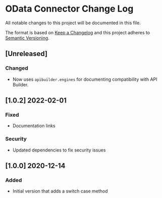 # OData Connector Change Log
All notable changes to this project will be documented in this file.

The format is based on [Keep a Changelog](http://keepachangelog.com/)
and this project adheres to [Semantic Versioning](http://semver.org/).

## [Unreleased]
### Changed
- Now uses `apibuilder.engines` for documenting compatibility with API Builder.

## [1.0.2] 2022-02-01

### Fixed
- Documentation links

### Security
- Updated dependencies to fix security issues

## [1.0.0] 2020-12-14
### Added
- Initial version that adds a switch case method

